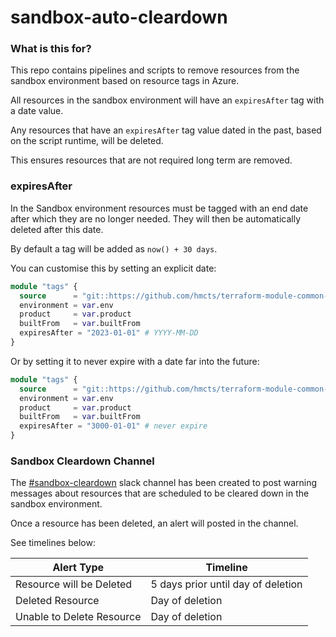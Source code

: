 # sandbox-auto-cleardown

### What is this for?

This repo contains pipelines and scripts to remove resources from the sandbox environment based on resource tags in Azure.

All resources in the sandbox environment will have an `expiresAfter` tag with a date value.

Any resources that have an `expiresAfter` tag value dated in the past, based on the script runtime, will be deleted.

This ensures resources that are not required long term are removed.

### expiresAfter

In the Sandbox environment resources must be tagged with an end date after which they are no longer needed.
They will then be automatically deleted after this date.

By default a tag will be added as `now() + 30 days`.

You can customise this by setting an explicit date:

```terraform
module "tags" {
  source      = "git::https://github.com/hmcts/terraform-module-common-tags.git?ref=master"
  environment = var.env
  product     = var.product
  builtFrom   = var.builtFrom
  expiresAfter = "2023-01-01" # YYYY-MM-DD
}
```

Or by setting it to never expire with a date far into the future:

```terraform
module "tags" {
  source      = "git::https://github.com/hmcts/terraform-module-common-tags.git?ref=master"
  environment = var.env
  product     = var.product
  builtFrom   = var.builtFrom
  expiresAfter = "3000-01-01" # never expire
}
```

###  Sandbox Cleardown Channel
The [#sandbox-cleardown](https://hmcts-reform.slack.com/archives/C04PBAYU35E) slack channel has been created to post warning messages about resources that are scheduled to be cleared down in the sandbox environment.

Once a resource has been deleted, an alert will posted in the channel.

See timelines below:

| Alert Type | Timeline |
|-|-|
| Resource will be Deleted | 5 days prior until day of deletion |
| Deleted Resource | Day of deletion |
| Unable to Delete Resource | Day of deletion |
